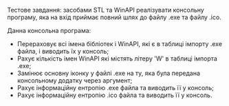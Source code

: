 Тестове завдання: засобами STL та WinAPI реалізувати консольну програму, яка на вхід приймає повний шлях до файлу .ехе та файлу .ico.

Данна консольна програма:

* Перераховує всі імена бібліотек і WinAPI, які є в таблиці імпорту .ехе файла, і виводить їх у консоль;
* Рахує кількість імен WinAPI які містять літеру 'W' в таблиці імпорта .ехе;
* Замінює основну іконку у файлі .ехе на ту, яка була передана консольному додатку через аргумент;
* Рахує інформаційну ентропію .ехе файла та виводить її у консоль;
* Рахує інформаційну ентропію .ico файла та виводить її у консоль.
